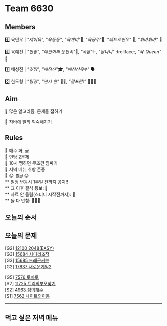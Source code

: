 # Team 6630

## Members

:six:   육민우 | *"제이육"*,  *"육동동"*, *"육개미"*:ant:, *"육공주"*:princess:, *"테트로민우"* 🧩, *"휘바휘바"* 🙌

:six:   육예진 | *"반장"*, *"예진이의 문단속"*:door:, *"육깜"*:sparkles:, *"융나니"* :trollface:, *"육-Queen"* 👑

:three: 배성진 | *"깃짱"*,  *"배정신"*:mortar_board:, *"배청산유수"* 🗣️

:zero:  한도형 | *"팀장"*, *"댄서 한"* 🕺🏻, *"걸프란?"* 🤷🏻‍♀️

## Aim
:dart: 많은 알고리즘, 문제들 접하기

:dart: 자바에 빨리 익숙해지기

## Rules
:pushpin: 매주 화, 금  
:pushpin: 인당 2문제  
:pushpin: 10시 땡하면 무조건 짐싸기  
:pushpin: 저녁 메뉴 취향 존중  
:pushpin: :rage: *벌금* :rage:  
** 일정 변동시 1주일 전까지 공지!!  
** 그 이후 결석 통보: :money_with_wings:  
** 자료 안 올림(스터디 시작전까지): :money_with_wings:    
** 둘 다 안함: :money_with_wings::money_with_wings::money_with_wings:    

## 오늘의 순서

## 오늘의 문제
[G2] [12100 2048(EASY)](https://www.acmicpc.net/problem/12100)  
[G3] [15684 사다리조작](https://www.acmicpc.net/problem/15684)  
[G3] [15685 드래곤커브](https://www.acmicpc.net/problem/15685)  
[G2] [17837 새로운게임2](https://www.acmicpc.net/problem/17837)  

[G5] [7576 토마토](https://www.acmicpc.net/problem/7576)  
[S2] [11725 트리의부모찾기](https://www.acmicpc.net/problem/11725)  
[S2] [4963 섬의개수](https://www.acmicpc.net/problem/4963)  
[S1] [7562 나이트의이동](https://www.acmicpc.net/problem/7562)  


___

## 먹고 싶은 저녁 메뉴

